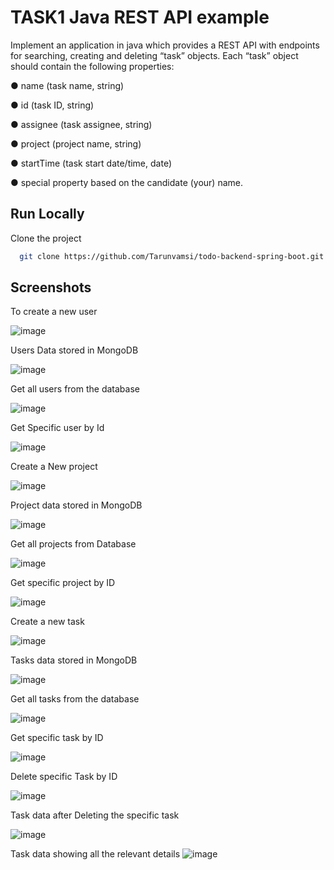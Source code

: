 
# TASK1 Java REST API example

Implement an application in java which provides a REST API with endpoints for searching,
creating and deleting “task” objects. Each “task” object should contain the following properties:

● name (task name, string) 

● id (task ID, string)

● assignee (task assignee, string)

● project (project name, string)

● startTime (task start date/time, date)

● special property based on the candidate (your) name. 





## Run Locally

Clone the project

```bash
  git clone https://github.com/Tarunvamsi/todo-backend-spring-boot.git
```

## Screenshots

To create a new user

![image](https://github.com/Tarunvamsi/todo-backend-spring-boot/assets/85088665/333442f9-a16d-4066-b76b-a2c47d8de033)

Users Data stored in MongoDB

![image](https://github.com/Tarunvamsi/todo-backend-spring-boot/assets/85088665/08c9a48e-1e9b-49a6-884b-baaeb34b117b)


Get all users from the database

![image](https://github.com/Tarunvamsi/todo-backend-spring-boot/assets/85088665/9cf0e8db-6d6e-4561-921a-0324bd411e58)


Get Specific user by Id

![image](https://github.com/Tarunvamsi/todo-backend-spring-boot/assets/85088665/42e60f25-c48c-4007-9405-ae0e5448e1f9)

Create a New project

![image](https://github.com/Tarunvamsi/todo-backend-spring-boot/assets/85088665/64f1fa9b-35fa-4f53-bc14-9f4511052ca8)

Project data stored in MongoDB

![image](https://github.com/Tarunvamsi/todo-backend-spring-boot/assets/85088665/c4a9573a-ac7f-41d2-aa43-2f2449608126)


Get all projects from Database

![image](https://github.com/Tarunvamsi/todo-backend-spring-boot/assets/85088665/9550e623-ddee-4e18-a302-db15b99ecfc4)

Get specific project by ID

![image](https://github.com/Tarunvamsi/todo-backend-spring-boot/assets/85088665/57a47473-0117-4648-a8f4-ea380ece0578)


Create a new task 

![image](https://github.com/Tarunvamsi/todo-backend-spring-boot/assets/85088665/34795065-9739-49ad-8ccd-ac0e9d535179)


Tasks data stored in MongoDB

![image](https://github.com/Tarunvamsi/todo-backend-spring-boot/assets/85088665/c9e150e0-2ebc-4b7d-bcb7-52d8bf66c5b2)


Get all tasks from the database

![image](https://github.com/Tarunvamsi/todo-backend-spring-boot/assets/85088665/e683e487-73a8-44e4-ac3a-3766fa470162)

Get specific task by ID

![image](https://github.com/Tarunvamsi/todo-backend-spring-boot/assets/85088665/baa9813e-b717-4c4f-803c-d61c0fdd5d82)

Delete specific Task by ID

![image](https://github.com/Tarunvamsi/todo-backend-spring-boot/assets/85088665/e2fc4409-8ecd-461b-b424-9797c0dd72c4)

Task data after Deleting the specific task

![image](https://github.com/Tarunvamsi/todo-backend-spring-boot/assets/85088665/9817c95d-a5b0-4746-b42b-d5d46824d859)

Task data showing all the relevant details
![image](https://github.com/Tarunvamsi/todo-backend-spring-boot/assets/85088665/281e4fd8-46e8-4c4f-b02c-edff68c5fe52)











